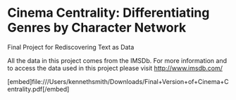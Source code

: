 # Cinema Centrality: Differentiating Genres by Character Network
Final Project for Rediscovering Text as Data

All the data in this project comes from the IMSDb. For more information and to access the data used in this project please visit http://www.imsdb.com/

[embed]file:///Users/kennethsmith/Downloads/Final+Version+of+Cinema+Centrality.pdf[/embed]
